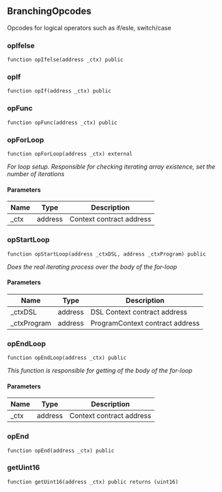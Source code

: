 ## BranchingOpcodes

Opcodes for logical operators such as if/esle, switch/case

### opIfelse

```solidity
function opIfelse(address _ctx) public
```

### opIf

```solidity
function opIf(address _ctx) public
```

### opFunc

```solidity
function opFunc(address _ctx) public
```

### opForLoop

```solidity
function opForLoop(address _ctx) external
```

_For loop setup. Responsible for checking iterating array existence, set the number of iterations_

#### Parameters

| Name | Type | Description |
| ---- | ---- | ----------- |
| _ctx | address | Context contract address |

### opStartLoop

```solidity
function opStartLoop(address _ctxDSL, address _ctxProgram) public
```

_Does the real iterating process over the body of the for-loop_

#### Parameters

| Name | Type | Description |
| ---- | ---- | ----------- |
| _ctxDSL | address | DSL Context contract address |
| _ctxProgram | address | ProgramContext contract address |

### opEndLoop

```solidity
function opEndLoop(address _ctx) public
```

_This function is responsible for getting of the body of the for-loop_

#### Parameters

| Name | Type | Description |
| ---- | ---- | ----------- |
| _ctx | address | Context contract address |

### opEnd

```solidity
function opEnd(address _ctx) public
```

### getUint16

```solidity
function getUint16(address _ctx) public returns (uint16)
```

